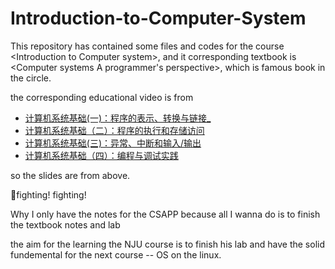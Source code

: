 # Introduction-to-Computer-System
This repository has contained some files and codes for the course &lt;Introduction to Computer system>, and it corresponding textbook is &lt;Computer systems A programmer's perspective>, which is famous book in the circle.

the corresponding educational video is from

- [计算机系统基础(一)：程序的表示、转换与链接_](https://www.icourse163.org/course/NJU-1001625001?from=searchPage&outVendor=zw_mooc_pcssjg_) 
- [计算机系统基础（二）：程序的执行和存储访问](https://www.icourse163.org/course/NJU-1001964032?from=searchPage&outVendor=zw_mooc_pcssjg_#/info) 
- [计算机系统基础(三)：异常、中断和输入/输出](https://www.icourse163.org/course/NJU-1002532004?from=searchPage&outVendor=zw_mooc_pcssjg_#/info) 
- [计算机系统基础（四）：编程与调试实践](https://www.icourse163.org/course/NJU-1449521162?from=searchPage&outVendor=zw_mooc_pcssjg_) 

so the slides are from above.

:slightly_smiling_face:fighting! fighting!

Why I only have the notes for the CSAPP because all I wanna do is to finish the textbook notes and lab 

the aim for the learning the NJU course is to finish his lab and have the solid fundemental for the next course -- OS on the linux.







